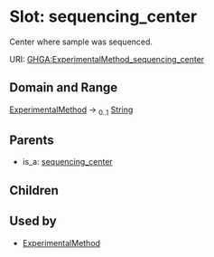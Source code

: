 
# Slot: sequencing_center


Center where sample was sequenced.

URI: [GHGA:ExperimentalMethod_sequencing_center](https://w3id.org/GHGA/ExperimentalMethod_sequencing_center)


## Domain and Range

[ExperimentalMethod](ExperimentalMethod.md) &#8594;  <sub>0..1</sub> [String](types/String.md)

## Parents

 *  is_a: [sequencing_center](sequencing_center.md)

## Children


## Used by

 * [ExperimentalMethod](ExperimentalMethod.md)
